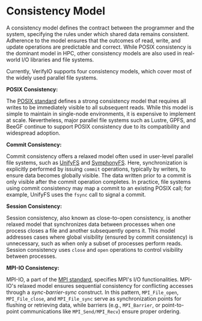 # Consistency Model

A consistency model defines the contract between the programmer and the system, specifying the rules under which shared data remains consistent. Adherence to the model ensures that the outcomes of read, write, and update operations are predictable and correct.
While POSIX consistency is the dominant model in HPC, other consistency models are also used in real-world I/O libraries and file systems.

Currently, VerifyIO supports four consistency models, which cover most of the widely used parallel file systems.

**POSIX Consistency:**

The [POSIX standard](https://pubs.opengroup.org/onlinepubs/9699919799.2018edition/) defines a strong consistency model that requires all writes to be immediately visible to all subsequent reads. While this model is simple to maintain in single-node environments, it is expensive to implement at scale. Nevertheless, major parallel file systems such as Lustre, GPFS, and BeeGF continue to support POSIX consistency due to its compatibility and widespread adoption.

**Commit Consistency:**

Commit consistency offers a relaxed model often used in user-level parallel file systems, such as [UnifyFS](https://github.com/llnl/unifyfs) and [SymphonyFS](https://www.osti.gov/servlets/purl/1619016). Here, synchronization is explicitly performed by issuing `commit` operations, typically by writers, to ensure data becomes globally visible. The data written prior to a commit is only visible after the commit operation completes. In practice, file systems using commit consistency may map a commit to an existing POSIX call; for example, UnifyFS uses the `fsync` call to signal a commit.

**Session Consistency:**

Session consistency, also known as close-to-open consistency, is another relaxed model that synchronizes data between processes when one process closes a file and another subsequently opens it. This model addresses cases where global visibility (ensured by commit consistency) is unnecessary, such as when only a subset of processes perform reads. Session consistency uses `close` and `open` operations to control visibility between processes.


**MPI-IO Consistency:**

MPI-IO, a part of the [MPI standard](https://www.mpi-forum.org/docs/), specifies MPI's I/O functionalities. MPI-IO's relaxed model ensures sequential consistency for conflicting accesses through a *sync-barrier-sync* construct. In this pattern, `MPI_File_open`, `MPI_File_close`, and `MPI_File_sync` serve as synchronization points for flushing or retrieving data, while barriers (e.g., `MPI_Barrier`, or point-to-point communications like `MPI_Send/MPI_Recv`) ensure proper ordering.
